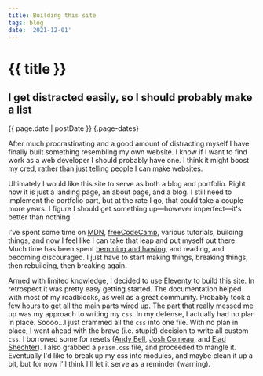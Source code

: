 ```yaml
---
title: Building this site
tags: blog
date: '2021-12-01'
---
```


# {{ title }}

## I get distracted easily, so I should probably make a list

{{ page.date | postDate }} {.page-dates}

After much procrastinating and a good amount of distracting myself I have finally built something resembling my own website. I know if I want to find work as a web developer I should probably have one. I think it might boost my cred, rather than just telling people I can make websites.

Ultimately I would like this site to serve as both a blog and portfolio. Right now it is just a landing page, an about page, and a blog. I still need to implement the portfolio part, but at the rate I go, that could take a couple more years. I figure I should get something up—however imperfect—it's better than nothing.

I've spent some time on [MDN](https://developer.mozilla.org/en-US/), [freeCodeCamp](https://www.freecodecamp.org/), various tutorials, building things, and now I feel like I can take that leap and put myself out there. Much time has been spent [hemming and hawing](https://grammarist.com/phrase/hem-and-haw-or-hum-and-haw/), and reading, and becoming discouraged. I just have to start making things, breaking things, then rebuilding, then breaking again.

Armed with limited knowledge, I decided to use [Eleventy](https://www.11ty.dev/) to build this site. In retrospect it was pretty easy getting started. The documentation helped with most of my roadblocks, as well as a great community. Probably took a few hours to get all the main parts wired up. The part that really messed me up was my approach to writing my `css`. In my defense, I actually had no plan in place. Soooo…I just crammed all the `css` into one file. With no plan in place, I went ahead with the brave (i.e. stupid) decision to write all custom `css`. I borrowed some for resets ([Andy Bell](https://piccalil.li/blog/a-modern-css-reset/), [Josh Comeau](https://www.joshwcomeau.com/css/custom-css-reset/), and [Elad Shechter](https://elad.medium.com/the-new-css-reset-53f41f13282e)). I also grabbed a `prism.css` file, and proceeded to mangle it. Eventually I'd like to break up my css into modules, and maybe clean it up a bit, but for now I'll think I'll let it serve as a reminder (warning).
